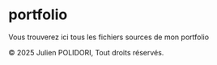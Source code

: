 # portfolio
Vous trouverez ici tous les fichiers sources de mon portfolio


© 2025 Julien POLIDORI, Tout droits réservés.
